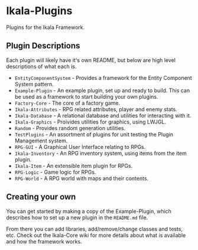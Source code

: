 # Ikala-Plugins

Plugins for the Ikala Framework.

## Plugin Descriptions

Each plugin will likely have it's own README, but below are high level descriptions of what each is.

* `EntityComponentSystem` - Provides a framework for the Entity Component System pattern.
* `Example-Plugin` - An example plugin, set up and ready to build. This can be used as a framework to start building your own plugins.
* `Factory-Core` - The core of a factory game.
* `Ikala-Attributes` - RPG related attributes, player and enemy stats.
* `Ikala-Database` - A relational database and utilities for interacting with it.
* `Ikala-Graphics` - Proivides utilities for graphics, using LWJGL.
* `Random` - Provides random generation utilities.
* `TestPlugins` - An assortment of plugins for unit testing the Plugin Management system.
* `RPG-GUI` - A Graphical User Interface relating to RPGs.
* `Ikala-Inventory` - An RPG inventory system, using items from the item plugin.
* `Ikala-Item` - An extensible item plugin for RPGs.
* `RPG-Logic` - Game logic for RPGs.
* `RPG-World` - A RPG world with maps and their contents.

## Creating your own

You can get started by making a copy of the Example-Plugin, which describes how to set up a new plugin in the `README.md` file.

From there you can add libraries, add/remove/change classes and tests, etc. Check out the Ikala-Core wiki for more details about what is available and how the framework works.
